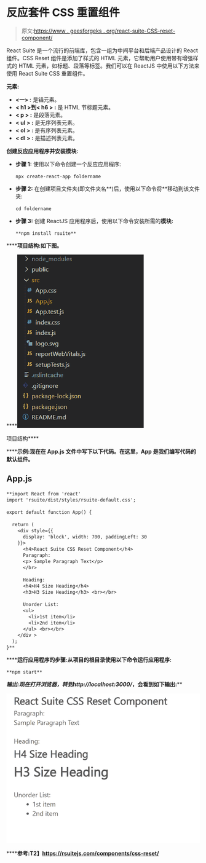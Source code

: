 # 反应套件 CSS 重置组件

> 原文:[https://www . geesforgeks . org/react-suite-CSS-reset-component/](https://www.geeksforgeeks.org/react-suite-css-reset-component/)

React Suite 是一个流行的前端库，包含一组为中间平台和后端产品设计的 React 组件。CSS Reset 组件是添加了样式的 HTML 元素，它帮助用户使用带有增强样式的 HTML 元素，如标题、段落等标签。我们可以在 ReactJS 中使用以下方法来使用 React Suite CSS 重置组件。

**元素:**

*   **<一> :** 是锚元素。
*   **< h1 >到< h6 > :** 是 HTML 节标题元素。
*   **< p > :** 是段落元素。
*   **< ul > :** 是无序列表元素。
*   **< ol > :** 是有序列表元素。
*   **< dl > :** 是描述列表元素。

**创建反应应用程序并安装模块:**

*   **步骤 1:** 使用以下命令创建一个反应应用程序:

    ```
    npx create-react-app foldername
    ```

*   **步骤 2:** 在创建项目文件夹(即文件夹名**)后，使用以下命令将**移动到该文件夹:

    ```
    cd foldername
    ```

*   **步骤 3:** 创建 ReactJS 应用程序后，使用以下命令安装所需的****模块:****

    ```
    **npm install rsuite**
    ```

******项目结构:**如下图。****

****![](img/f04ae0d8b722a9fff0bd9bd138b29c23.png)

项目结构**** 

******示例:**现在在 **App.js** 文件中写下以下代码。在这里，App 是我们编写代码的默认组件。****

## ****App.js****

```
**import React from 'react'
import 'rsuite/dist/styles/rsuite-default.css';

export default function App() {

  return (
    <div style={{
      display: 'block', width: 700, paddingLeft: 30
    }}>
      <h4>React Suite CSS Reset Component</h4>
      Paragraph:
      <p> Sample Paragraph Text</p>
      </br>

      Heading:
      <h4>H4 Size Heading</h4>
      <h3>H3 Size Heading</h3> <br></br>

      Unorder List:
      <ul>
        <li>1st item</li>
        <li>2nd item</li>
      </ul> <br></br>
    </div >
  );
}**
```

******运行应用程序的步骤:**从项目的根目录使用以下命令运行应用程序:****

```
**npm start**
```

******输出:**现在打开浏览器，转到***http://localhost:3000/***，会看到如下输出:****

****![](img/26912be86bee2f5f5a863350abd71c7f.png)****

******参考:**T2】https://rsuitejs.com/components/css-reset/****